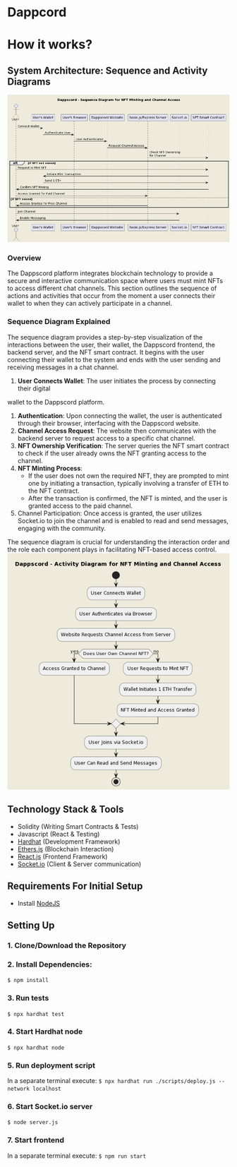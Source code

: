 # Dappcord

# How it works?

## System Architecture: Sequence and Activity Diagrams
![Diagram](https://github.com/developerisnow/discord_web3_simple/blob/main/_docs/img/sequence.png?raw=true)

### Overview
The Dappscord platform integrates blockchain technology to provide a secure and interactive communication space where users must mint NFTs to access different chat channels. This section outlines the sequence of actions and activities that occur from the moment a user connects their wallet to when they can actively participate in a channel.

### Sequence Diagram Explained
The sequence diagram provides a step-by-step visualization of the interactions between the user, their wallet, the Dappscord frontend, the backend server, and the NFT smart contract. It begins with the user connecting their wallet to the system and ends with the user sending and receiving messages in a chat channel.

1. **User Connects Wallet**: The user initiates the process by connecting their digital

wallet to the Dappscord platform.
1. **Authentication**: Upon connecting the wallet, the user is authenticated through their browser, interfacing with the Dappscord website.
2. **Channel Access Request**: The website then communicates with the backend server to request access to a specific chat channel.
3. **NFT Ownership Verification**: The server queries the NFT smart contract to check if the user already owns the NFT granting access to the channel.
4. **NFT Minting Process**:
    - If the user does not own the required NFT, they are prompted to mint one by initiating a transaction, typically involving a transfer of ETH to the NFT contract.
    - After the transaction is confirmed, the NFT is minted, and the user is granted access to the paid channel.
5. Channel Participation: Once access is granted, the user utilizes Socket.io to join the channel and is enabled to read and send messages, engaging with the community.

The sequence diagram is crucial for understanding the interaction order and the role each component plays in facilitating NFT-based access control.
![Diagram](https://github.com/developerisnow/discord_web3_simple/blob/main/_docs/img/activity.png?raw=true)

## Technology Stack & Tools

- Solidity (Writing Smart Contracts & Tests)
- Javascript (React & Testing)
- [Hardhat](https://hardhat.org/) (Development Framework)
- [Ethers.js](https://docs.ethers.io/v5/) (Blockchain Interaction)
- [React.js](https://reactjs.org/) (Frontend Framework)
- [Socket.io](https://socket.io/) (Client & Server communication)

## Requirements For Initial Setup
- Install [NodeJS](https://nodejs.org/en/)

## Setting Up
### 1. Clone/Download the Repository

### 2. Install Dependencies:
`$ npm install`

### 3. Run tests
`$ npx hardhat test`

### 4. Start Hardhat node
`$ npx hardhat node`

### 5. Run deployment script
In a separate terminal execute:
`$ npx hardhat run ./scripts/deploy.js --network localhost`

### 6. Start Socket.io server
`$ node server.js`

### 7. Start frontend
In a separate terminal execute:
`$ npm run start`